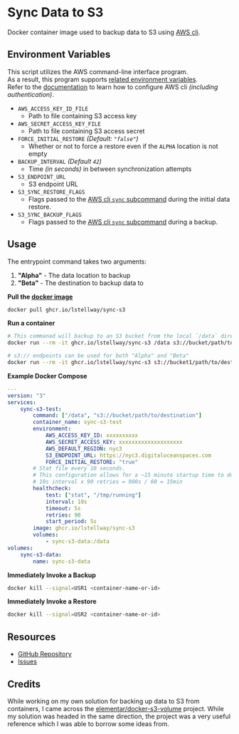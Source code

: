 # Sync Data to S3

Docker container image used to backup data to S3 using [AWS cli](https://github.com/aws/aws-cli).

## Environment Variables

This script utilizes the AWS command-line interface program.<br />
As a result, this program supports [related environment variables](https://docs.aws.amazon.com/cli/latest/userguide/cli-configure-envvars.html).<br />
Refer to the [documentation](https://docs.aws.amazon.com/cli/latest/userguide/cli-configure-envvars.html) to learn how to configure AWS cli _(including authentication)_.

-   `AWS_ACCESS_KEY_ID_FILE`
    -   Path to file containing S3 access key
-   `AWS_SECRET_ACCESS_KEY_FILE`
    -   Path to file containing S3 access secret
-   `FORCE_INITIAL_RESTORE` _(Default: `"false"`)_
    -   Whether or not to force a restore even if the `ALPHA` location is not empty
-   `BACKUP_INTERVAL` _(Default `42`)_
    -   Time _(in seconds)_ in between synchronization attempts
-   `S3_ENDPOINT_URL`
    -   S3 endpoint URL
-   `S3_SYNC_RESTORE_FLAGS`
    -   Flags passed to the [AWS cli `sync` subcommand](https://docs.aws.amazon.com/cli/latest/reference/s3/sync.html) during the initial data restore.
-   `S3_SYNC_BACKUP_FLAGS`
    -   Flags passed to the [AWS cli `sync` subcommand](https://docs.aws.amazon.com/cli/latest/reference/s3/sync.html) during a backup.

## Usage

The entrypoint command takes two arguments:

1. **"Alpha"** - The data location to backup
2. **"Beta"** - The destination to backup data to

**Pull the [docker image](https://ghcr.io/lstellway/sync-s3)**

```sh
docker pull ghcr.io/lstellway/sync-s3
```

**Run a container**

```sh
# This commanad will backup to an S3 bucket from the local `/data` directory
docker run --rm -it ghcr.io/lstellway/sync-s3 /data s3://bucket/path/to/destination

# s3:// endpoints can be used for both "Alpha" and "Beta"
docker run --rm -it ghcr.io/lstellway/sync-s3 s3://bucket1/path/to/destination s3://bucket2/path/to/destination
```

**Example Docker Compose**

```yml
---
version: "3"
services:
    sync-s3-test:
        command: ["/data", "s3://bucket/path/to/destination"]
        container_name: sync-s3-test
        environment:
            AWS_ACCESS_KEY_ID: xxxxxxxxxx
            AWS_SECRET_ACCESS_KEY: xxxxxxxxxxxxxxxxxxxx
            AWS_DEFAULT_REGION: nyc3
            S3_ENDPOINT_URL: https://nyc3.digitaloceanspaces.com
            FORCE_INITIAL_RESTORE: "true"
        # Stat file every 10 seconds.
        # This configuration allows for a ~15 minute startup time to download files:
        # 10s interval x 90 retries = 900s / 60 = 15min
        healthcheck:
            test: ["stat", "/tmp/running"]
            interval: 10s
            timeout: 5s
            retries: 90
            start_period: 5s
        image: ghcr.io/lstellway/sync-s3
        volumes:
            - sync-s3-data:/data
volumes:
    sync-s3-data:
        name: sync-s3-data
```

**Immediately Invoke a Backup**

```sh
docker kill --signal=USR1 <container-name-or-id>
```

**Immediately Invoke a Restore**

```sh
docker kill --signal=USR2 <container-name-or-id>
```

## Resources

-   [GitHub Repository](https://github.com/lstellway/containers)
-   [Issues](https://github.com/lstellway/containers/issues)

## Credits

While working on my own solution for backing up data to S3 from containers, I came across the [elementar/docker-s3-volume](https://github.com/elementar/docker-s3-volume) project. While my solution was headed in the same direction, the project was a very useful reference which I was able to borrow some ideas from.
